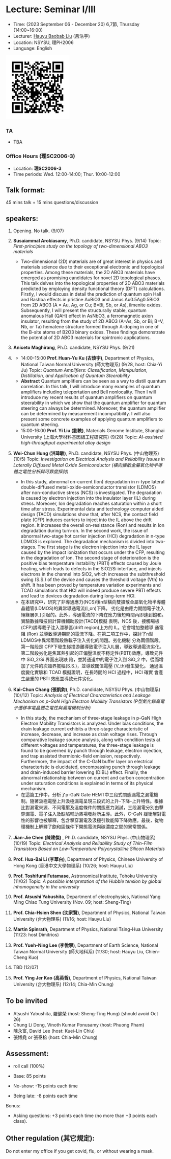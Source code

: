 # Lecture: Seminar I/III
* Time: (2023 September 06 - December 20) 6,7節, Thursday (14:00~16:00)
* Lecturer: [Hauyu Baobab Liu](https://baobabyoo.github.io/) (呂浩宇)
* Location: NSYSU, 理PH2006
* Language: English

<img src="./images/qrcode.png" alt="QRcode" width="200px"/>

### TA
- TBA
  
### Office Hours (理SC2006-3)
- Location: **理SC2006-3**
- Time periods: Wed. 12:00-14:00; Thur. 10:00-12:00

## Talk format:
45 mins talk + 15 mins questions/discussion

## speakers:
1.    Opening. No talk. (9/07)

2.    **Susaiammal Arokiasamy**, Ph.D. candidate, NSYSU Phys. (9/14) Topic: *First-principles study on the topology of two-dimensional ABO3 materials*
      - Two-dimensional (2D) materials are of great interest in physics and materials science due to their exceptional electronic and topological properties. Among these materials, the 2D ABO3 materials have emerged as promising candidates for novel 2D topological phases. This talk delves into the topological properties of 2D ABO3 materials predicted by employing density functional theory (DFT) calculations. Firstly, I would discuss in detail the prediction of quantum spin Hall and Rashba effects in pristine AuBiO3 and Janus Au0.5Ag0.5BiO3  from 2D ABO3 (A = Au, Ag, or Cu; B=Bi, Sb, or As), ilmenite oxides. Subsequently, I will present the structurally stable, quantum anomalous Hall (QAH) effect in AsNbO3, a ferromagnetic axion insulator, resulting from the study of 2D ABO3 (A=As, Sb, or Bi; B=V, Nb, or Ta) hematene structure formed through A-doping in one of the B-site atoms of B2O3 binary oxides. These findings demonstrate the potential of 2D ABO3 materials for spintronic applications. 

3.    **Aniceto Maghirang**, Ph.D. candidate, NSYSU Phys. (9/21)

4.    - 14:00-15:00 **Prof. Huan-Yu Ku (古煥宇)**, Department of Physics, National Taiwan Normal University (師大物理系) (9/28, host: Chia-Yi Ju) Topic: *Quantum Amplifiers:
Classification, Manipulation, Distillation, and
Application of Quantum Steerability*
      - **Abstract**
        Quantum amplifiers can be seen as a way to distill quantum correlation. In this talk, I will introduce many examples of quantum amplifiers including teleportation and Bell nonlocality. Then I will introduce my recent results of quantum amplifiers on quantum steerability in which we show that the quantum amplifier for quantum steering can always be determined. Moreover, the quantum amplifier can be determined by measurement incompatibility. I will also present some concrete examples of applying quantum amplifiers to quantum steering.
      - 15:00-16:00 **Prof. Yi Liu (劉軼)**, Materials Genome Institute, Shanghai University (上海大學材料基因組工程研究院) (9/28) Topic: *AI-assisted high-throughput experimental alloy design*

5.    **Wei-Chun Hung (洪瑋駿)**, Ph.D. candidate, NSYSU Phys. (中山物理系) (10/5) Topic: *Investigation on Electrical Analysis and Reliability Issues in Laterally Diffused Metal Oxide Semiconductor (橫向擴散金屬氧化物半導體之電性分析與可靠度探討)*
      - In this study, abnormal on-current (Ion) degradation in n-type lateral double-diffused metal-oxide-semiconductor transistor (LDMOS) after non-conductive stress (NCS) is investigated. The degradation is caused by electron injection into the insulator layer (IL) during stress. Moreover, Ion degradation reaches saturation within a short time after stress. Experimental data and technology computer aided design (TACD) simulations show that, after NCS, the contact field plate (CFP) induces carriers to inject into the IL above the drift region. It increases the overall on-resistance (Ron) and results in Ion degradation during turn-on. In the second work, the issue of abnormal two-stage hot carrier injection (HCI) degradation in n-type LDMOS is explored. The degradation mechanism is divided into two-stages. The first stage is the electron injection into the IL layer caused by the impact ionization that occurs under the CFP, resulting in the degradation of Ion. The second stage of deterioration is the positive bias temperature instability (PBTI) effects caused by Joule heating, which leads to defects in the SiO2/Si interface, and injects electrons in the channel into SiO2, which increases the subthreshold swing (S.S.) of the device and causes the threshold voltage (Vth) to shift. It has been proved by temperature variation experiments and TCAD simulations that HCI will indeed produce severe PBTI effects and lead to devices degradation during long-term HCI.
      - 在本研究中，研究了非導通應力(NCS)後n型橫向雙擴散金屬氧化物半導體晶體管(LDMOS)的異常導通電流(I_on)下降。 劣化是由應力期間電子注入絕緣層(IL)引起的。此外，導通電流的下降在應力後短時間內即達到飽和。 實驗數據和技術計算機輔助設計(TACD)模擬 表明，NCS 後，接觸場板(CFP)誘導載子注入漂移區(drift region)上方的 IL。它會增加整體導 通電阻 (Ron) 並導致導通期間的電流下降。在第二項工作中，探討了n型LDMOS中異常兩階段熱載子注入劣化的問題。劣化機制 分為兩個階段。第一階段是 CFP下發生碰撞游離導致電子注入IL層，導致導通電流劣化。 第二階段劣化是焦耳熱引起的正偏壓溫度不穩定性(PBTI)效應，導致元件中 SiO_2/Si 界面出現缺 陷，並將通道中的電子注入到 SiO_2 中，從而增加了元件的次臨界擺幅(S.S.)，並導致閾值電壓 (V_th)發生變化。 通過溫度變化實驗和 TCAD 模擬證明，在長時間的 HCI 過程中，HCI 確實 會產生嚴重的 PBTI 效應並導致元件劣化。

6.    **Kai-Chun Chang (張凱鈞)**, Ph.D. candidate, NSYSU Phys. (中山物理系) (10//12)
      Topic: *Analysis of Electrical Characteristics and Leakage Mechanism on p-GaN High Electron Mobility Transistors (P型氮化鎵高電子遷移率電晶體之電性與漏電機制分析)*
      - In this study, the mechanism of three-stage leakage in p-GaN High Electron Mobility Transistors is analyzed. Under bias conditions, the drain leakage current exhibits a three-stage characteristic of increase, decrease, and increase as drain voltage rises. Through comparative leakage source analysis, along with condition tests at different voltages and temperatures, the three-stage leakage is found to be governed by punch through leakage, electron injection, and trap assisted thermionic-field emission, respectively. Furthermore, the impact of the C-GaN buffer layer on electrical characteristic is elucidated, encompassing punch through leakage and drain-induced barrier lowering (DIBL) effect. Finally, the abnormal relationship between on current and carbon concentration under saturation conditions is explained in terms of its physical mechanism.
      - 在這篇工作中，分析了p-GaN Gate HEMT中三段式關態漏電之漏電機制。隨著汲極電壓上升汲極漏電呈現三段式的上升-下降-上升特性。根據比對漏電來源、不同電壓及溫度條件的關態應力測試，三段漏電分別由擊穿漏電、電子注入及缺陷輔助熱場發射所主導。此外，C-GaN 緩衝層對電性的影響也被解釋，包含擊穿漏電及汲極引致能障下降效應。最後，從物理機制上解釋了飽和區條件下開態電流與碳濃度之間的異常關係。

7.    **Jian-Jie Chen (陳建傑)** , Ph.D. candidate, NSYSU Phys. (中山物理系) (10/19)
      Topic: *Electrical Analysis and Reliability Study of Thin-Film Transistors Based on Low-Temperature Polycrystalline Silicon Materials*

8.    **Prof. Hua-Bai Li (李華白)**, Department of Physics, Chinese University of Hong Kong (香港中文大學物理系) (10/26; host: Hauyu Liu)

9.    **Prof. Toshifumi Futamase**, Astronomical Institute, Tohoku University (11/02) Topic: *A possible interpretation of the Hubble tension by global inhomogeneity in the university*

10.   **Prof. Atsushi Yabushita**, Department of electrophysics, National Yang Ming Chiao Tung University (Nov. 09; host: Sheng-Ting)

11.   **Prof. Chia-Hsien Shen (沈家賢)**, Department of Physics, National Taiwan University (台大物理系) (11/16; host: Hauyu Liu)

12.   **Martin Spinrath**, Department of Physics, National Tsing-Hua University (11/23: host Dimitrios)

13.   **Prof. Yueh-Ning Lee (李悅寧)**, Department of Earth Science, National Taiwan Normal University (師大地科系) (11/30; host: Hauyu Liu, Chien-Cheng Kuo)

14.   TBD (12/07)

15.   **Prof. Ying Jer Kao (高英哲)**, Department of Physics, National Taiwan University (台大物理系) (12/14; Chia-Min Chung) 


## To be invited
- Atsushi Yabushita, 羅健榮 (host: Sheng-Ting Hung) (should avoid Oct 26)
- Chung Li Dong, Vinoth Kumar Ponusamy (host: Phuong Pham)
- 陳永富, David Lee (host: Kuei-Lin Chiu)
- 張博堯 or 張泰榕 (host: Chia-Min Chung)

## Assessment:
- roll call (100%)

- Base: 85 points
- No-show: -15 points each time
- Being late: -8 points each time

Bonus:
- Asking questions: +3 points each time (no more than +3 points each class).

## Other regulation (其它規定):
Do not enter my office if you get covid, flu, or without wearing a mask.

